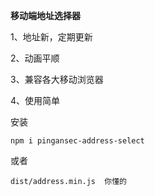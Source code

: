 **移动端地址选择器**

1、地址新，定期更新

2、动画平顺

3、兼容各大移动浏览器

4、使用简单


安装 

`
npm i pingansec-address-select
`

或者

`dist/address.min.js  你懂的
`